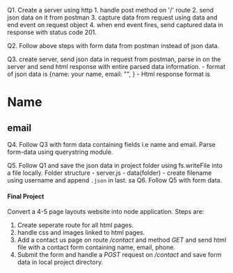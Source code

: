 Q1. Create a server using http
    1. handle post method on '/' route
    2. send json data on it from postman
    3. capture data from request using data and end event on request object
    4. when end event fires, send captured data in response with status code 201.

Q2. Follow above steps with form data from postman instead of json data.

Q3. create server, send json data in request from postman, parse in on the server and send html response with entire parsed data information.
    - format of json data is {name: your name, email: "", }
    - Html response format is <h1>Name</h1><h2>email</h2>

Q4. Follow Q3 with form data containing fields i.e name and email. Parse form-data using querystring module.

Q5. Follow Q1 and save the json data in project folder using fs.writeFile into a file locally.
    Folder structure
        - server.js
        - data(folder)
            - create filename using username and append `.json` in last.
sa
Q6. Follow Q5 with form data.

#### Final Project

Convert a 4-5 page layouts website into node application.
Steps are:
1. Create seperate route for all html pages.
2. handle css and images linked to html pages.
3. Add a contact us page on route */contact* and method *GET* and send html file with a contact form containing name, email, phone.
4. Submit the form and handle a *POST* request on */contact* and save form data in local project directory.

